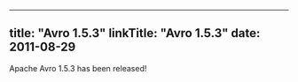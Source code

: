 
---
title: "Avro 1.5.3"
linkTitle: "Avro 1.5.3"
date: 2011-08-29
---

Apache Avro 1.5.3 has been released!
